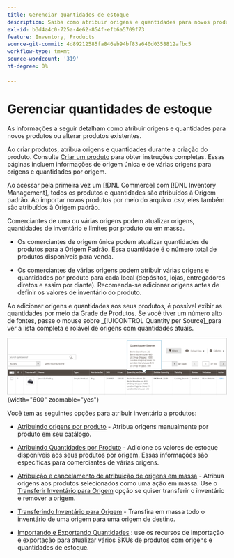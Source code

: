 ```yaml
---
title: Gerenciar quantidades de estoque
description: Saiba como atribuir origens e quantidades para novos produtos ou alterar produtos existentes.
exl-id: b3d4a4c0-725a-4e62-854f-efb6a5709f73
feature: Inventory, Products
source-git-commit: 4d89212585fa846eb94bf83a640d0358812afbc5
workflow-type: tm+mt
source-wordcount: '319'
ht-degree: 0%

---
```


# Gerenciar quantidades de estoque

As informações a seguir detalham como atribuir origens e quantidades para novos produtos ou alterar produtos existentes.

Ao criar produtos, atribua origens e quantidades durante a criação do produto. Consulte [Criar um produto](../catalog/product-create.md) para obter instruções completas. Essas páginas incluem informações de origem única e de várias origens para origens e quantidades por origem.

Ao acessar pela primeira vez um [!DNL Commerce] com [!DNL Inventory Management], todos os produtos e quantidades são atribuídos à Origem padrão. Ao importar novos produtos por meio do arquivo .csv, eles também são atribuídos à Origem padrão.

Comerciantes de uma ou várias origens podem atualizar origens, quantidades de inventário e limites por produto ou em massa.

- Os comerciantes de origem única podem atualizar quantidades de produtos para a Origem Padrão. Essa quantidade é o número total de produtos disponíveis para venda.

- Os comerciantes de várias origens podem atribuir várias origens e quantidades por produto para cada local (depósitos, lojas, entregadores diretos e assim por diante). Recomenda-se adicionar origens antes de definir os valores de inventário do produto.

Ao adicionar origens e quantidades aos seus produtos, é possível exibir as quantidades por meio da Grade de Produtos. Se você tiver um número alto de fontes, passe o mouse sobre _[!UICONTROL Quantity per Source]_para ver a lista completa e rolável de origens com quantidades atuais.

![Quantidades de produto por origem](assets/inventory-product-quantity.png){width="600" zoomable="yes"}

Você tem as seguintes opções para atribuir inventário a produtos:

- [Atribuindo origens por produto](sources-assign-per-product.md) - Atribua origens manualmente por produto em seu catálogo.

- [Atribuindo Quantidades por Produto](quantities-assign-per-product.md) - Adicione os valores de estoque disponíveis aos seus produtos por origem. Essas informações são específicas para comerciantes de várias origens.

- [Atribuição e cancelamento de atribuição de origens em massa](bulk-assignment.md) - Atribua origens aos produtos selecionados como uma ação em massa. Use o [Transferir Inventário para Origem](inventory-transfer.md) opção se quiser transferir o inventário e remover a origem.

- [Transferindo Inventário para Origem](inventory-transfer.md) - Transfira em massa todo o inventário de uma origem para uma origem de destino.

- [Importando e Exportando Quantidades](inventory-import-export.md) : use os recursos de importação e exportação para atualizar vários SKUs de produtos com origens e quantidades de estoque.
